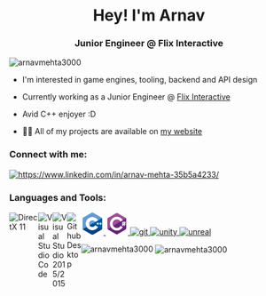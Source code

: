<h1 align="center">Hey! I'm Arnav</h1>
<h3 align="center">Junior Engineer @ Flix Interactive</h3>

<p align="left"> <img src="https://komarev.com/ghpvc/?username=arnavmehta3000&label=Profile%20views&color=0e75b6&style=falt" alt="arnavmehta3000" /> </p>

- I'm interested in game engines, tooling, backend and API design
- Currently working as a Junior Engineer @ [Flix Interactive](https://www.flixinteractive.com/)
- Avid C++ enjoyer :D

- 👨‍💻 All of my projects are available on [my website](https://arnavmehta3000.github.io/)

<h3 align="left">Connect with me:</h3>
<p align="left">
<a href="https://linkedin.com/in/https://www.linkedin.com/in/arnav-mehta-35b5a4233/" target="blank"><img align="center" src="https://raw.githubusercontent.com/rahuldkjain/github-profile-readme-generator/master/src/images/icons/Social/linked-in-alt.svg" alt="https://www.linkedin.com/in/arnav-mehta-35b5a4233/" height="30" width="40" /></a>
</p>

<h3 align="left">Languages and Tools:</h3>
<p align="left"> <a href="https://www.w3schools.com/cpp/" target="_blank" rel="noreferrer"> <img src="https://raw.githubusercontent.com/devicons/devicon/master/icons/cplusplus/cplusplus-original.svg" alt="cplusplus" width="40" height="40"/> </a> <a href="https://www.w3schools.com/cs/" target="_blank" rel="noreferrer"> <img src="https://raw.githubusercontent.com/devicons/devicon/master/icons/csharp/csharp-original.svg" alt="csharp" width="40" height="40"/> </a> <a href="https://git-scm.com/" target="_blank" rel="noreferrer"> <img src="https://www.vectorlogo.zone/logos/git-scm/git-scm-icon.svg" alt="git" width="40" height="40"/> </a> <a href="https://unity.com/" target="_blank" rel="noreferrer"> <img src="https://www.vectorlogo.zone/logos/unity3d/unity3d-icon.svg" alt="unity" width="40" height="40"/> </a> <a href="https://unrealengine.com/" target="_blank" rel="noreferrer"> <img src="https://raw.githubusercontent.com/kenangundogan/fontisto/036b7eca71aab1bef8e6a0518f7329f13ed62f6b/icons/svg/brand/unreal-engine.svg" alt="unreal" width="40" height="40"/> </a>
<img  align="left"  alt="DirectX 11"  width="52px"  src="https://logodix.com/logo/2187466.png"  />
<img  align="left"  alt="Visual Studio Code"  width="26px"  src="https://code.visualstudio.com/assets/images/code-stable.png"  />
<img  align="left"  alt="Visual Studio 2015/2015"  width="26px"  src="https://visualstudio.microsoft.com/wp-content/uploads/2019/06/BrandVisualStudioWin2019-3.svg"  />
<img  align="left"  alt="Github Desktop"  width="26px"  src="https://github.githubassets.com/images/modules/logos_page/GitHub-Mark.png"  /></a> </p>
</p>

<p><img align="left" src="https://github-readme-stats.vercel.app/api/top-langs?username=arnavmehta3000&show_icons=true&locale=en&layout=compact" alt="arnavmehta3000" /></p>

<p>&nbsp;<img align="center" src="https://github-readme-stats.vercel.app/api?username=arnavmehta3000&show_icons=true&locale=en" alt="arnavmehta3000" /></p>
